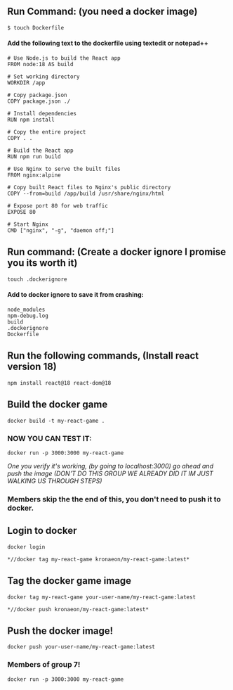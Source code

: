 
## Run Command: (you need a docker image)

```
$ touch Dockerfile
```

#### Add the following text to the dockerfile using textedit or notepad++

```
# Use Node.js to build the React app
FROM node:18 AS build

# Set working directory
WORKDIR /app

# Copy package.json
COPY package.json ./

# Install dependencies
RUN npm install

# Copy the entire project
COPY . .

# Build the React app
RUN npm run build

# Use Nginx to serve the built files
FROM nginx:alpine

# Copy built React files to Nginx's public directory
COPY --from=build /app/build /usr/share/nginx/html

# Expose port 80 for web traffic
EXPOSE 80

# Start Nginx
CMD ["nginx", "-g", "daemon off;"]
```



## Run command: (Create a docker ignore I promise you its worth it)

```
touch .dockerignore
```

#### Add to docker ignore to save it from crashing:

```
node_modules
npm-debug.log
build
.dockerignore
Dockerfile
```

## Run the following commands, (Install react version 18)

```
npm install react@18 react-dom@18
```

## Build the docker game

```
docker build -t my-react-game .
```

### NOW YOU CAN TEST IT:

```
docker run -p 3000:3000 my-react-game
```

*One you verify it's working, (by going to localhost:3000) go ahead and push the image (DON'T DO THIS GROUP WE ALREADY DID IT IM JUST WALKING US THROUGH STEPS)*

### Members skip the the end of this, you don't need to push it to docker.

## Login to docker

```
docker login
```
    *//docker tag my-react-game kronaeon/my-react-game:latest* 

## Tag the docker game image

```
docker tag my-react-game your-user-name/my-react-game:latest
```

    *//docker push kronaeon/my-react-game:latest*

## Push the docker image!

```
docker push your-user-name/my-react-game:latest
```


### Members of group 7!

```
docker run -p 3000:3000 my-react-game
```






